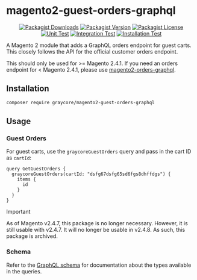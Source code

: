 # magento2-guest-orders-graphql

<div align="center">

[![Packagist Downloads](https://img.shields.io/packagist/dm/graycore/magento2-guest-orders-graphql?color=blue)](https://packagist.org/packages/graycore/magento2-guest-orders-graphql/stats)
[![Packagist Version](https://img.shields.io/packagist/v/graycore/magento2-guest-orders-graphql?color=blue)](https://packagist.org/packages/graycore/magento2-guest-orders-graphql)
[![Packagist License](https://img.shields.io/packagist/l/graycore/magento2-guest-orders-graphql)](https://github.com/graycoreio/magento2-guest-orders-graphql/blob/master/LICENSE)
[![Unit Test](https://github.com/graycoreio/magento2-guest-orders-graphql/actions/workflows/unit.yaml/badge.svg)](https://github.com/graycoreio/magento2-guest-orders-graphql/actions/workflows/unit.yaml)
[![Integration Test](https://github.com/graycoreio/magento2-guest-orders-graphql/actions/workflows/integration.yaml/badge.svg)](https://github.com/graycoreio/magento2-guest-orders-graphql/actions/workflows/integration.yaml)
[![Installation Test](https://github.com/graycoreio/magento2-guest-orders-graphql/actions/workflows/install.yaml/badge.svg)](https://github.com/graycoreio/magento2-cors/actions/workflows/install.yaml)

</div>

A Magento 2 module that adds a GraphQL orders endpoint for guest carts. This closely follows the API for the official customer orders endpoint.

This should only be used for >= Magento 2.4.1. If you need an orders endpoint for < Magento 2.4.1, please use [magento2-orders-graphql](https://github.com/graycoreio/magento2-orders-graphql).

## Installation

```sh
composer require graycore/magento2-guest-orders-graphql
```

## Usage

### Guest Orders

For guest carts, use the `graycoreGuestOrders` query and pass in the cart ID as `cartId`:

```gql
query GetGuestOrders {
  graycoreGuestOrders(cartId: "dsfg67dsfg65sd6fgs8dhffdgs") {
    items {
      id
    }
  }
}
```

> [!IMPORTANT]  
> As of Magento v2.4.7, this package is no longer necessary. However, it is still usable with v2.4.7. It will no longer be usable in v2.4.8. As such, this package is archived.

### Schema

Refer to the [GraphQL schema](etc/schema.graphqls) for documentation about the types available in the queries.
